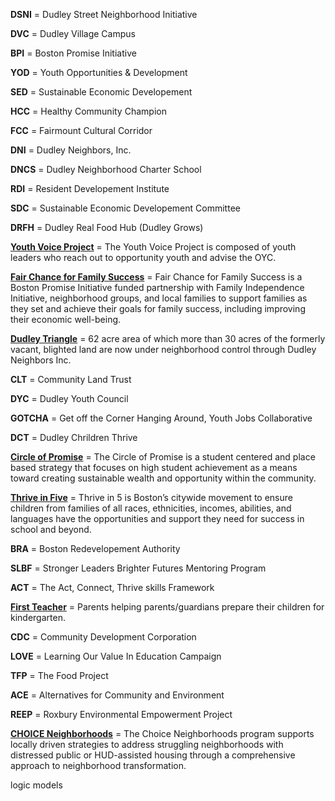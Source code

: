 **DSNI** = Dudley Street Neighborhood Initiative 

**DVC** = Dudley Village Campus

**BPI** = Boston Promise Initiative

**YOD** = Youth Opportunities & Development 

**SED** = Sustainable Economic Developement

**HCC** = Healthy Community Champion

**FCC** = Fairmount Cultural Corridor

**DNI** = Dudley Neighbors, Inc.

**DNCS** = Dudley Neighborhood Charter School

**RDI** = Resident Developement Institute

**SDC** = Sustainable Economic Developement Committee

**DRFH** = Dudley Real Food Hub (Dudley Grows)

[**Youth Voice Project**](http://bostonopportunityyouth.org/youth-voice-project/) = The Youth Voice Project is composed of youth leaders who reach out to opportunity youth and advise the OYC.

[**Fair Chance for Family Success**](http://www.promiseboston.org/fair-chance-for-family-success.html) = Fair Chance for Family Success is a Boston Promise Initiative funded partnership with Family Independence Initiative, neighborhood groups, and local families to support families as they set and achieve their goals for family success, including improving their economic well-being.

[**Dudley Triangle**](http://www.dudleyneighbors.org/maps.html) = 62 acre area of which more than 30 acres of the formerly vacant, blighted land are now under neighborhood control through Dudley Neighbors Inc. 

**CLT** = Community Land Trust

**DYC** = Dudley Youth Council

**GOTCHA** = Get off the Corner Hanging Around, Youth Jobs Collaborative 

**DCT** = Dudley Chrildren Thrive 

[**Circle of Promise**](http://www.cityofboston.gov/circle/strategy/default.asp) = The Circle of Promise is a student centered and place based strategy that focuses on high student achievement as a means toward creating sustainable wealth and opportunity within the community.

[**Thrive in Five**](http://thrivein5boston.org/) = Thrive in 5 is Boston’s citywide movement to ensure children from families of all races, ethnicities, incomes, abilities, and languages have the opportunities and support they need for success in school and beyond. 

**BRA** = Boston Redevelopement Authority 

**SLBF** = Stronger Leaders Brighter Futures Mentoring Program

**ACT** = The Act, Connect, Thrive skills Framework

[**First Teacher**](http://www.firstteacher.net/pages/mission) = Parents helping parents/guardians prepare their children for kindergarten.

**CDC** = Community Development Corporation

**LOVE** = Learning Our Value In Education Campaign

**TFP** = The Food Project

**ACE** = Alternatives for Community and Environment

**REEP** = Roxbury Environmental Empowerment Project

[**CHOICE Neighborhoods**](http://portal.hud.gov/hudportal/HUD?src=/program_offices/public_indian_housing/programs/ph/cn)  = The Choice Neighborhoods program supports locally driven strategies to address struggling neighborhoods with distressed public or HUD-assisted housing through a comprehensive approach to neighborhood transformation. 

logic models
